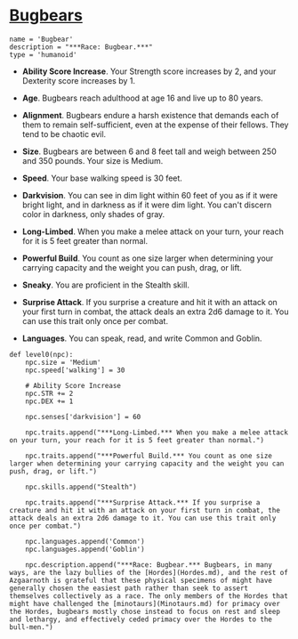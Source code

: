 # [Bugbears](../Creatures/Bugbears.md)

```
name = 'Bugbear'
description = "***Race: Bugbear.***"
type = 'humanoid'
```

* **Ability Score Increase**. Your Strength score increases by 2, and your Dexterity score increases by 1.

* **Age**. Bugbears reach adulthood at age 16 and live up to 80 years.

* **Alignment**. Bugbears endure a harsh existence that demands each of them to remain self-sufficient, even at the expense of their fellows. They tend to be chaotic evil.

* **Size**. Bugbears are between 6 and 8 feet tall and weigh between 250 and 350 pounds. Your size is Medium.

* **Speed**. Your base walking speed is 30 feet.

* **Darkvision**. You can see in dim light within 60 feet of you as if it were bright light, and in darkness as if it were dim light. You can't discern color in darkness, only shades of gray.

* **Long-Limbed**. When you make a melee attack on your turn, your reach for it is 5 feet greater than normal.

* **Powerful Build**. You count as one size larger when determining your carrying capacity and the weight you can push, drag, or lift.

* **Sneaky**. You are proficient in the Stealth skill.

* **Surprise Attack**. If you surprise a creature and hit it with an attack on your first turn in combat, the attack deals an extra 2d6 damage to it. You can use this trait only once per combat.

* **Languages**. You can speak, read, and write Common and Goblin.

```
def level0(npc):
    npc.size = 'Medium'
    npc.speed['walking'] = 30

    # Ability Score Increase
    npc.STR += 2
    npc.DEX += 1

    npc.senses['darkvision'] = 60

    npc.traits.append("***Long-Limbed.*** When you make a melee attack on your turn, your reach for it is 5 feet greater than normal.")

    npc.traits.append("***Powerful Build.*** You count as one size larger when determining your carrying capacity and the weight you can push, drag, or lift.")

    npc.skills.append("Stealth")

    npc.traits.append("***Surprise Attack.*** If you surprise a creature and hit it with an attack on your first turn in combat, the attack deals an extra 2d6 damage to it. You can use this trait only once per combat.")

    npc.languages.append('Common')
    npc.languages.append('Goblin')

    npc.description.append("***Race: Bugbear.*** Bugbears, in many ways, are the lazy bullies of the [Hordes](Hordes.md), and the rest of Azgaarnoth is grateful that these physical specimens of might have generally chosen the easiest path rather than seek to assert themselves collectively as a race. The only members of the Hordes that might have challenged the [minotaurs](Minotaurs.md) for primacy over the Hordes, bugbears mostly chose instead to focus on rest and sleep and lethargy, and effectively ceded primacy over the Hordes to the bull-men.")
```
